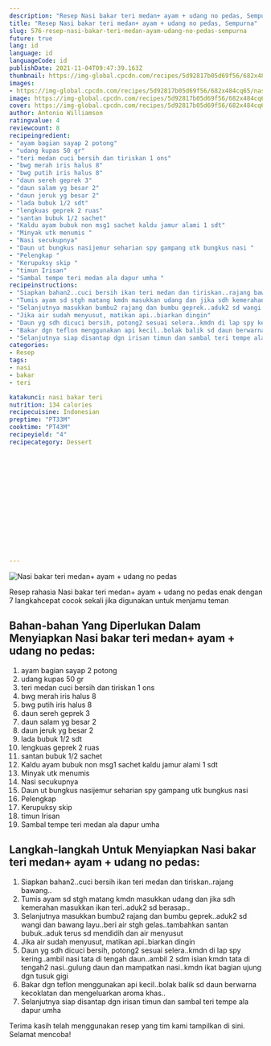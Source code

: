 ```yaml
---
description: "Resep Nasi bakar teri medan+ ayam + udang no pedas, Sempurna"
title: "Resep Nasi bakar teri medan+ ayam + udang no pedas, Sempurna"
slug: 576-resep-nasi-bakar-teri-medan-ayam-udang-no-pedas-sempurna
future: true
lang: id
language: id
languageCode: id
publishDate: 2021-11-04T09:47:39.163Z 
thumbnail: https://img-global.cpcdn.com/recipes/5d92817b05d69f56/682x484cq65/nasi-bakar-teri-medan-ayam-udang-no-pedas-foto-resep-utama.webp
images:
- https://img-global.cpcdn.com/recipes/5d92817b05d69f56/682x484cq65/nasi-bakar-teri-medan-ayam-udang-no-pedas-foto-resep-utama.webp
image: https://img-global.cpcdn.com/recipes/5d92817b05d69f56/682x484cq65/nasi-bakar-teri-medan-ayam-udang-no-pedas-foto-resep-utama.webp
cover: https://img-global.cpcdn.com/recipes/5d92817b05d69f56/682x484cq65/nasi-bakar-teri-medan-ayam-udang-no-pedas-foto-resep-utama.webp
author: Antonio Williamson
ratingvalue: 4
reviewcount: 8
recipeingredient:
- "ayam bagian sayap 2 potong"
- "udang kupas 50 gr"
- "teri medan cuci bersih dan tiriskan 1 ons"
- "bwg merah iris halus 8"
- "bwg putih iris halus 8"
- "daun sereh geprek 3"
- "daun salam yg besar 2"
- "daun jeruk yg besar 2"
- "lada bubuk 1/2 sdt"
- "lengkuas geprek 2 ruas"
- "santan bubuk 1/2 sachet"
- "Kaldu ayam bubuk non msg1 sachet kaldu jamur alami 1 sdt"
- "Minyak utk menumis "
- "Nasi secukupnya"
- "Daun ut bungkus nasijemur seharian spy gampang utk bungkus nasi "
- "Pelengkap "
- "Kerupuksy skip "
- "timun Irisan"
- "Sambal tempe teri medan ala dapur umha "
recipeinstructions:
- "Siapkan bahan2..cuci bersih ikan teri medan dan tiriskan..rajang bawang.."
- "Tumis ayam sd stgh matang kmdn masukkan udang dan jika sdh kemerahan masukkan ikan teri..aduk2 sd berasap.."
- "Selanjutnya masukkan bumbu2 rajang dan bumbu geprek..aduk2 sd wangi dan bawang layu..beri air stgh gelas..tambahkan santan bubuk..aduk terus sd mendidih dan air menyusut"
- "Jika air sudah menyusut, matikan api..biarkan dingin"
- "Daun yg sdh dicuci bersih, potong2 sesuai selera..kmdn di lap spy kering..ambil nasi tata di tengah daun..ambil 2 sdm isian kmdn tata di tengah2 nasi..gulung daun dan mampatkan nasi..kmdn ikat bagian ujung dgn tusuk gigi"
- "Bakar dgn teflon menggunakan api kecil..bolak balik sd daun berwarna kecoklatan dan mengeluarkan aroma khas.."
- "Selanjutnya siap disantap dgn irisan timun dan sambal teri tempe ala dapur umha"
categories:
- Resep
tags:
- nasi
- bakar
- teri

katakunci: nasi bakar teri 
nutrition: 134 calories
recipecuisine: Indonesian
preptime: "PT33M"
cooktime: "PT43M"
recipeyield: "4"
recipecategory: Dessert


     
    
    
    
    
    
    
    
    
    
    
      
    
---
```



![Nasi bakar teri medan+ ayam + udang no pedas](https://img-global.cpcdn.com/recipes/5d92817b05d69f56/682x484cq65/nasi-bakar-teri-medan-ayam-udang-no-pedas-foto-resep-utama.webp)

Resep rahasia Nasi bakar teri medan+ ayam + udang no pedas  enak dengan 7 langkahcepat cocok sekali jika digunakan untuk menjamu teman

<!--inarticleads1-->

## Bahan-bahan Yang Diperlukan Dalam Menyiapkan Nasi bakar teri medan+ ayam + udang no pedas:

1. ayam bagian sayap 2 potong
1. udang kupas 50 gr
1. teri medan cuci bersih dan tiriskan 1 ons
1. bwg merah iris halus 8
1. bwg putih iris halus 8
1. daun sereh geprek 3
1. daun salam yg besar 2
1. daun jeruk yg besar 2
1. lada bubuk 1/2 sdt
1. lengkuas geprek 2 ruas
1. santan bubuk 1/2 sachet
1. Kaldu ayam bubuk non msg1 sachet kaldu jamur alami 1 sdt
1. Minyak utk menumis 
1. Nasi secukupnya
1. Daun ut bungkus nasijemur seharian spy gampang utk bungkus nasi 
1. Pelengkap 
1. Kerupuksy skip 
1. timun Irisan
1. Sambal tempe teri medan ala dapur umha 



<!--inarticleads2-->

## Langkah-langkah Untuk Menyiapkan Nasi bakar teri medan+ ayam + udang no pedas:

1. Siapkan bahan2..cuci bersih ikan teri medan dan tiriskan..rajang bawang..
1. Tumis ayam sd stgh matang kmdn masukkan udang dan jika sdh kemerahan masukkan ikan teri..aduk2 sd berasap..
1. Selanjutnya masukkan bumbu2 rajang dan bumbu geprek..aduk2 sd wangi dan bawang layu..beri air stgh gelas..tambahkan santan bubuk..aduk terus sd mendidih dan air menyusut
1. Jika air sudah menyusut, matikan api..biarkan dingin
1. Daun yg sdh dicuci bersih, potong2 sesuai selera..kmdn di lap spy kering..ambil nasi tata di tengah daun..ambil 2 sdm isian kmdn tata di tengah2 nasi..gulung daun dan mampatkan nasi..kmdn ikat bagian ujung dgn tusuk gigi
1. Bakar dgn teflon menggunakan api kecil..bolak balik sd daun berwarna kecoklatan dan mengeluarkan aroma khas..
1. Selanjutnya siap disantap dgn irisan timun dan sambal teri tempe ala dapur umha




Terima kasih telah menggunakan resep yang tim kami tampilkan di sini. Selamat mencoba!
